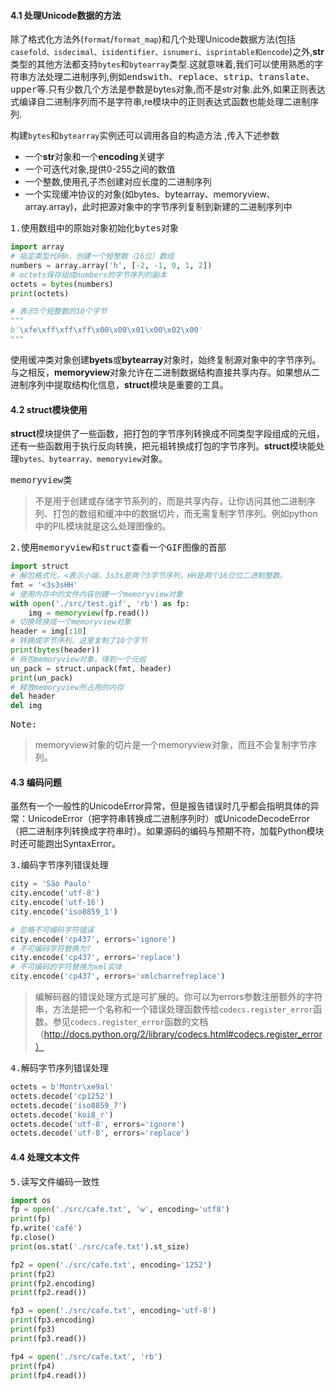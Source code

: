 #### 4.1 处理Unicode数据的方法

除了格式化方法外(`format`/`format_map`)和几个处理Unicode数据方法(包括`casefold、isdecimal、isidentifier、isnumeri、isprintable和encode`)之外,**str**类型的其他方法都支持`bytes`和`bytearray`类型.这就意味着,我们可以使用熟悉的字符串方法处理二进制序列,例如<kbd>endswith、replace、strip、translate、upper</kbd>等.只有少数几个方法是参数是bytes对象,而不是str对象.此外,如果正则表达式编译自二进制序列而不是字符串,re模块中的正则表达式函数也能处理二进制序列.

构建`bytes`和`bytearray`实例还可以调用各自的构造方法 ,传入下述参数

- 一个**str**对象和一个**encoding**关键字
- 一个可迭代对象,提供0-255之间的数值
- 一个整数,使用孔子杰创建对应长度的二进制序列
- 一个实现缓冲协议的对象(如bytes、bytearray、memoryview、array.array)，此时把源对象中的字节序列复制到新建的二进制序列中

<kbd>1.使用数组中的原始对象初始化bytes对象</kbd>

```python
import array
# 指定类型代码h，创建一个短整数（16位）数组
numbers = array.array('h', [-2, -1, 0, 1, 2])
# octets保存组成numbers的字节序列的副本
octets = bytes(numbers)
print(octets)

# 表示5个短整数的10个字节
"""
b'\xfe\xff\xff\xff\x00\x00\x01\x00\x02\x00'
"""
```

使用缓冲类对象创建**byets**或**bytearray**对象时，始终复制源对象中的字节序列。与之相反，**memoryview**对象允许在二进制数据结构直接共享内存。如果想从二进制序列中提取结构化信息，**struct**模块是重要的工具。

#### 4.2 struct模块使用

**struct**模块提供了一些函数，把打包的字节序列转换成不同类型字段组成的元组，还有一些函数用于执行反向转换，把元祖转换成打包的字节序列。**struct**模块能处理`bytes、bytearray、memoryview`对象。

<kbd>memoryview类</kbd>

> 不是用于创建或存储字节系列的，而是共享内存，让你访问其他二进制序列、打包的数组和缓冲中的数据切片，而无需复制字节序列。例如python中的PIL模块就是这么处理图像的。

<kbd>2.使用memoryview和struct查看一个GIF图像的首部</kbd>

```python
import struct
# 解包格式化，<表示小端，3s3s是两个3字节序列，HH是两个16位位二进制整数。
fmt = '<3s3sHH'
# 使用内存中的文件内容创建一个memoryview对象
with open('./src/test.gif', 'rb') as fp:
    img = memoryview(fp.read())
# 切换转换成一个memoryview对象
header = img[:10]
# 转换成字节序列，这里复制了10个字节
print(bytes(header))
# 拆包memoryview对象，得到一个元组
un_pack = struct.unpack(fmt, header)
print(un_pack)
# 释放memoryview所占用的内存
del header
del img
```

<kbd>Note:</kbd>

> memoryview对象的切片是一个memoryview对象，而且不会复制字节序列。

#### 4.3 编码问题

虽然有一个一般性的UnicodeError异常，但是报告错误时几乎都会指明具体的异常：UnicodeError（把字符串转换成二进制序列时）或UnicodeDecodeError（把二进制序列转换成字符串时）。如果源码的编码与预期不符，加载Python模块时还可能跑出SyntaxError。

<kbd>3.编码字节序列错误处理</kbd>

```python
city = 'São Paulo'
city.encode('utf-8')
city.encode('utf-16')
city.encode('iso8859_1')

# 忽略不可编码字符错误
city.encode('cp437', errors='ignore')
# 不可编码字符替换为?
city.encode('cp437', errors='replace')
# 不可编码的字符替换为xml实体
city.encode('cp437', errors='xmlcharrefreplace')
```

> 编解码器的错误处理方式是可扩展的。你可以为errors参数注册额外的字符串，方法是把一个名称和一个错误处理函数传给`codecs.register_error`函数。参见`codecs.register_error`函数的文档（http://docs.python.org/2/library/codecs.html#codecs.register_error）

<kbd>4.解码字节序列错误处理</kbd>

```python
octets = b'Montr\xe9al'
octets.decode('cp1252')
octets.decode('iso8859_7')
octets.decode('koi8_r')
octets.decode('utf-8', errors='ignore')
octets.decode('utf-8', errors='replace')
```

#### 4.4 处理文本文件

<kbd>5.读写文件编码一致性</kbd>

```python
import os
fp = open('./src/cafe.txt', 'w', encoding='utf8')
print(fp)
fp.write('café')
fp.close()
print(os.stat('./src/cafe.txt').st_size)

fp2 = open('./src/cafe.txt', encoding='1252')
print(fp2)
print(fp2.encoding)
print(fp2.read())

fp3 = open('./src/cafe.txt', encoding='utf-8')
print(fp3.encoding)
print(fp3)
print(fp3.read())

fp4 = open('./src/cafe.txt', 'rb')
print(fp4)
print(fp4.read())
```

